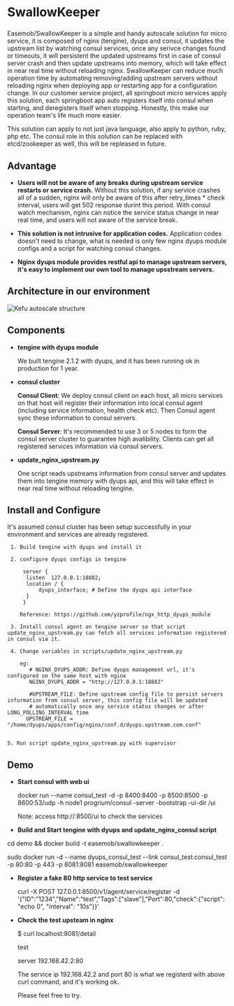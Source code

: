 # SwallowKeeper
###
Easemob/SwallowKeeper is a simple and handy autoscale solution for micro service, it is composed of nginx (tengine), dyups and consul, it updates the upstream list by watching consul services, once any serivce changes found or timeouts, it will persistent the updated upstreams first in case of consul server crash and then update upstreams into memory, which will take effect in near real time without reloading nginx. SwallowKeeper can reduce much operation time by automating removing/adding upstream servers without reloading nginx when deploying app or restarting app for a configuration change. In our customer service project, all springboot micro services apply this solution, each springboot app auto registers itself into consul when starting, and deregisters itself when stopping. Honestly, this make our operation team's life much more easier.

This solution can apply to not just java language, also apply to python, ruby, php etc. The consul role in this solution can be replaced with etcd/zookeeper as well, this will be repleased in future.
###
## Advantage

 * __Users will not be aware of any breaks during upstream service restarts or service crash.__
 Without this solution, if any service crashes  all of a sudden, nginx will only be aware of this after retry_times * check interval, users will get 502 response durint this period. With consul watch mechanism, nginx can notice the service status change in near real time, and users will not aware of the service break.

* __This solution is not intrusive for application codes.__
  Application codes doesn't need to change, what is needed is only few nginx dyups module configs and a script for watching consul changes.

* __Nginx dyups module provides restful api to manage upstream servers, it's easy to implement our own tool to manage upsstream servers.__

## Architecture in our environment

  ![Kefu autoscale structure](https://github.com/easemob/SwallowKeeper/blob/master/images/dyups_consul_app.png)
  
  
## Components
 * __tengine with dyups module__
 
   We built tengine 2.1.2 with dyups, and it has been running ok in production for 1 year.
 * __consul cluster__
 
    __Consul Client__: We deploy consul client on each host, all micro services on that host will register their information into local consul agent (including service information, health check etc). Then Consul agent sync these information to consul servers.
    
   __Consul Server__: It's recommended to use 3 or 5 nodes to form the consul server cluster to guarantee high avalibility. Clients can get all registered services information via consul servers.
    
    
 * __update_nginx_upstream.py__
 
   One script reads upstreams information from consul server and updates them into tengine memory with dyups api, and this will take effect in near real time without reloading tengine.

## Install and Configure
 
 It's assumed consul cluster has been setup successfully in your environment and services are already registered.

  ```
   1. Build tengine with dyups and install it
   
   2. configure dyups configs in tengine
      
       server {
        listen  127.0.0.1:18882;
        location / {
            dyups_interface; # Define the dyups api interface
        }
       }
      
      Reference: https://github.com/yzprofile/ngx_http_dyups_module
 
   3. Install consul agent on tengine server so that script update_nginx_upstream.py can fetch all services information registered in consul via it.
   
   4. Change variables in scripts/update_nginx_upstream.py 
   
      eg:
         # NGINX_DYUPS_ADDR: Define dyups management url, it's configured on the same host with nginx
         NGINX_DYUPS_ADDR = "http://127.0.0.1:18882"
         
         #UPSTREAM_FILE: Define upstream config file to persist servers information from consul server, this config file will be updated
         # automatically once any service status changes or after LONG_POLLING_INTERVAL time
        UPSTREAM_FILE = "/home/dyups/apps/config/nginx/conf.d/dyups.upstream.com.conf"
        
        
  5. Run script update_nginx_upstream.py with supervisor
 
  ```

## Demo

 * __Start consul with web ui__

   docker run --name consul_test -d -p 8400:8400 -p 8500:8500 -p 8600:53/udp -h
   node1 progrium/consul -server -bootstrap -ui-dir /ui

   Note: access http://<ip>:8500/ui to check the services

 *  __Build and Start tengine with dyups and update_nginx_consul script__

   cd demo && docker build -t easemob/swallowkeeper .

   sudo docker run -d --name dyups_consul_test  --link consul_test:consul_test
   -p 80:80 -p 443 -p 8081:8081 easemob/swallowkeeper
  
 * __Register a fake 80 http service to test service__

    curl -X POST 127.0.0.1:8500/v1/agent/service/register -d
    '{"ID":"1234","Name":"test","Tags":["slave"],"Port":80,"check":{"script":
    "echo 0", "interval": "10s"}}'

 * __Check the test upsteam in nginx__

   $ curl localhost:8081/detail

     test

     server 192.168.42.2:80

   The service ip 192.168.42.2 and port 80 is what we registerd with above curl
   command, and it's working ok. 

   Please feel free to try.
